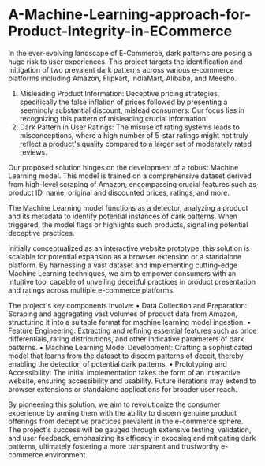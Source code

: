 # A-Machine-Learning-approach-for-Product-Integrity-in-ECommerce
In the ever-evolving landscape of E-Commerce, dark patterns are posing a huge risk to user experiences. This project targets the identification and mitigation of two prevalent dark patterns across various e-commerce platforms including Amazon, Flipkart, IndiaMart, Alibaba, and Meesho.
1.	Misleading Product Information: Deceptive pricing strategies, specifically the false inflation of prices followed by presenting a seemingly substantial discount, mislead consumers. Our focus lies in recognizing this pattern of misleading crucial information.
2.	Dark Pattern in User Ratings: The misuse of rating systems leads to misconceptions, where a high number of 5-star ratings might not truly reflect a product's quality compared to a larger set of moderately rated reviews.
   
Our proposed solution hinges on the development of a robust Machine Learning model. This model is trained on a comprehensive dataset derived from high-level scraping of Amazon, encompassing crucial features such as product ID, name, original and discounted prices, ratings, and more.

The Machine Learning model functions as a detector, analyzing a product and its metadata to identify potential instances of dark patterns. When triggered, the model flags or highlights such products, signalling potential deceptive practices.

Initially conceptualized as an interactive website prototype, this solution is scalable for potential expansion as a browser extension or a standalone platform. By harnessing a vast dataset and implementing cutting-edge Machine Learning techniques, we aim to empower consumers with an intuitive tool capable of unveiling deceitful practices in product presentation and ratings across multiple e-commerce platforms.

The project's key components involve:
•	Data Collection and Preparation: Scraping and aggregating vast volumes of product data from Amazon, structuring it into a suitable format for machine learning model ingestion.
•	Feature Engineering: Extracting and refining essential features such as price differentials, rating distributions, and other indicative parameters of dark patterns.
•	Machine Learning Model Development: Crafting a sophisticated model that learns from the dataset to discern patterns of deceit, thereby enabling the detection of potential dark patterns.
•	Prototyping and Accessibility: The initial implementation takes the form of an interactive website, ensuring accessibility and usability. Future iterations may extend to browser extensions or standalone applications for broader user reach.

By pioneering this solution, we aim to revolutionize the consumer experience by arming them with the ability to discern genuine product offerings from deceptive practices prevalent in the e-commerce sphere. The project's success will be gauged through extensive testing, validation, and user feedback, emphasizing its efficacy in exposing and mitigating dark patterns, ultimately fostering a more transparent and trustworthy e-commerce environment.

